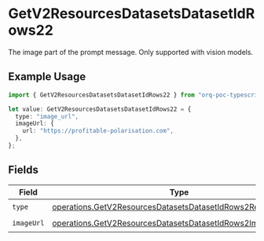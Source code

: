 # GetV2ResourcesDatasetsDatasetIdRows22

The image part of the prompt message. Only supported with vision models.

## Example Usage

```typescript
import { GetV2ResourcesDatasetsDatasetIdRows22 } from "orq-poc-typescript/models/operations";

let value: GetV2ResourcesDatasetsDatasetIdRows22 = {
  type: "image_url",
  imageUrl: {
    url: "https://profitable-polarisation.com",
  },
};
```

## Fields

| Field                                                                                                                                        | Type                                                                                                                                         | Required                                                                                                                                     | Description                                                                                                                                  |
| -------------------------------------------------------------------------------------------------------------------------------------------- | -------------------------------------------------------------------------------------------------------------------------------------------- | -------------------------------------------------------------------------------------------------------------------------------------------- | -------------------------------------------------------------------------------------------------------------------------------------------- |
| `type`                                                                                                                                       | [operations.GetV2ResourcesDatasetsDatasetIdRows2ResourcesType](../../models/operations/getv2resourcesdatasetsdatasetidrows2resourcestype.md) | :heavy_check_mark:                                                                                                                           | N/A                                                                                                                                          |
| `imageUrl`                                                                                                                                   | [operations.GetV2ResourcesDatasetsDatasetIdRows2ImageUrl](../../models/operations/getv2resourcesdatasetsdatasetidrows2imageurl.md)           | :heavy_check_mark:                                                                                                                           | N/A                                                                                                                                          |